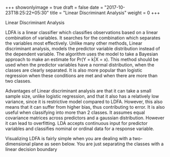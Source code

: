 +++
showonlyimage = true
draft = false
date = "2017-10-23T18:25:22+05:30"
title = "Linear Discriminant Analysis"
weight = 0
+++

Linear Discriminant Analysis

LDFA is a linear classifier which classifies observations based on a linear combination of variables. It searches for the combination which separates the variables most effectively. Unlike many other methods, Linear discriminant analysis, models the predictor variable distribution instead of the dependent variable. The algorithm uses the model to take a Bayesian approach to make an estimate for Pr(Y = k|X = x). This method should be used when the predictor variables have a normal distribution, when the classes are clearly separated.   It is also more popular than logistic regression when these conditions are met and when there are more than two classes.

Advantages of Linear discriminant analysis are that it can take a small sample size, unlike logistic regression, and that it also has a relatively low variance, since it is restrictive model compared to LDFA. However, this also means that it can suffer from higher bias, thus contributing to error. It is also useful when classifying into more than 2 classes. It assumes equal covariance matrices across predictors and a gaussian distribution. However it can lead to overfitting. LDA accepts continuous input for predictor variables and classifies nominal or ordinal data for a response variable.

Visualizing LDFA is fairly simple when you are dealing with a two-dimensional plane as seen below. You are just separating the classes with a linear decision boundary

